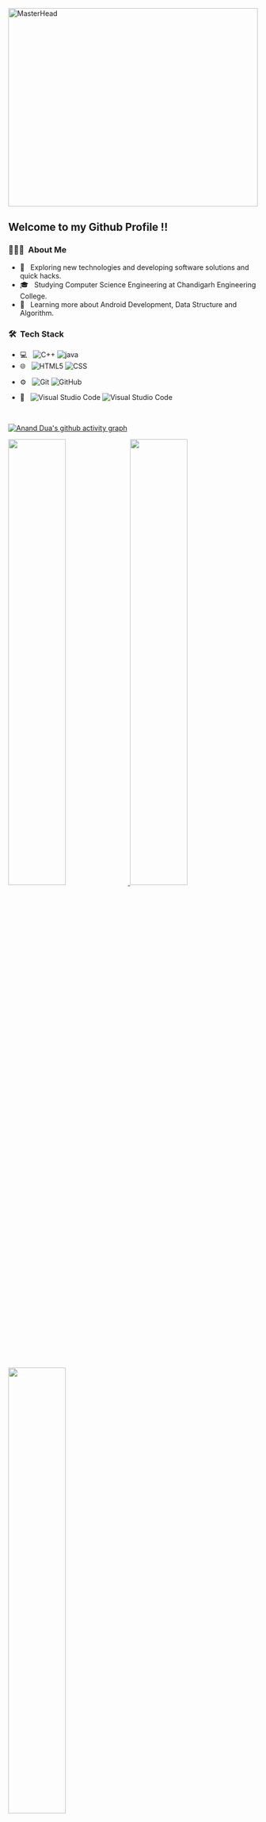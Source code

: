 
<img src="https://user-images.githubusercontent.com/74038190/225813708-98b745f2-7d22-48cf-9150-083f1b00d6c9.gif" alt="MasterHead" height="400" width="100%">
<h2> Welcome to my Github Profile !!</h2>
<!-- <picture> <img align="right" src="https://github.com/0xAbdulKhalid/0xAbdulKhalid/raw/main/assets/mdImages/Right_Side.gif" width = 250px></picture> -->




<!-- ![Visitor Count](https://profile-counter.glitch.me/{28Anmolsinha}/count.svg) -->

<h3> 👨🏻‍💻 &nbsp;About Me </h3>

- 🤔 &nbsp; Exploring new technologies and developing software solutions and quick hacks.
- 🎓 &nbsp; Studying Computer Science Engineering at Chandigarh Engineering College.
- 🌱 &nbsp; Learning more about Android Development, Data Structure and Algorithm.


<h3> 🛠 &nbsp;Tech Stack</h3>

- 💻 &nbsp;
 ![C++](https://img.shields.io/badge/-C++-333333?style=flat&logo=Java&logoColor=007396)
 ![java](https://img.shields.io/badge/-Java-333333?style=flat&logo=Java&logoColor=007396)
- 🌐 &nbsp;
  ![HTML5](https://img.shields.io/badge/-HTML5-333333?style=flat&logo=HTML5)
  ![CSS](https://img.shields.io/badge/-CSS-333333?style=flat&logo=CSS3&logoColor=1572B6)
  
<!--   ![Node.js](https://img.shields.io/badge/-Node.js-333333?style=flat&logo=node.js)
  ![React](https://img.shields.io/badge/-React-333333?style=flat&logo=react) -->
<!-- - 🛢 &nbsp;
  ![MySQL](https://img.shields.io/badge/-MySQL-333333?style=flat&logo=mysql)
  ![MongoDB](https://img.shields.io/badge/-MongoDB-333333?style=flat&logo=mongodb) -->
- ⚙ &nbsp;
  ![Git](https://img.shields.io/badge/-Git-333333?style=flat&logo=git)
  ![GitHub](https://img.shields.io/badge/-GitHub-333333?style=flat&logo=github)
<!--   ![Markdown](https://img.shields.io/badge/-Markdown-333333?style=flat&logo=markdown) -->
- 🔧 &nbsp;
  ![Visual Studio Code](https://img.shields.io/badge/-Visual%20Studio%20Code-333333?style=flat&logo=visual-studio-code&logoColor=007ACC)
  ![Visual Studio Code](https://img.shields.io/badge/-Android%20Studio%20-333333?style=flat&logo=androidstudio&logoColor=007ACC)
<!--   ![RStudio](https://img.shields.io/badge/-RStudio-333333?style=flat&logo=rstudio)
  ![Eclipse](https://img.shields.io/badge/-Eclipse-333333?style=flat&logo=eclipse-ide&logoColor=2C2255) -->
<!-- - 🖥 &nbsp;
  ![Illustrator](https://img.shields.io/badge/-Illustrator-333333?style=flat&logo=adobe-illustrator)
  ![Photoshop](https://img.shields.io/badge/-Photoshop-333333?style=flat&logo=adobe-photoshop)
  ![InDesign](https://img.shields.io/badge/-InDesign-333333?style=flat&logo=adobe-indesign)
 -->
<br/>
<!-- <img src="https://img.shields.io/github/followers/28Anmolsinha?style=social"></img> -->

[![Anand Dua's github activity graph](https://github-readme-activity-graph.cyclic.app/graph?username=ananddua&theme=dracula)](https://github.com/ananddua/github-readme-activity-graph)

<a href="https://github.com/ananddua">
  <img width="48%" src="https://github-readme-stats.vercel.app/api?username=ananddua&show_icons=true&theme=tokyonight" />
  <img width="48%" src="https://streak-stats.demolab.com/?user=ananddua&theme=tokyonight&layout=compact" />
  <img width="48%" align="center" src="https://github-readme-stats.vercel.app/api/top-langs/?username=ananddua&theme=tokyonight&layout=compact" />
</a>





<br/>

<!-- <h3> 🤝🏻 &nbsp;Connect with Me </h3> -->
<hr>


[![Typing SVG](https://readme-typing-svg.herokuapp.com/?size=30&duration=6000&color=189C07&vCenter=true&lines=Connect+With+Me🤝)](https://git.io/typing-svg) 

<p align="center">
<a href="https://github.com/ananddua"><img alt="GitHub" src="https://img.shields.io/badge/github-ananddua-blue&logo=Github"></a>
<a href="https://www.linkedin.com/in/anand-dua/"><img alt="LinkedIn" src="https://img.shields.io/badge/LinkedIn-AnandDua-blue?style=flat-square&logo=linkedin"></a>
<a href="https://www.instagram.com/ayandua_/"><img alt="Instagram" src="https://img.shields.io/badge/Instagram-Anand%20Dua-blue?style=flat-square&logo=instagram"></a>
<a href="https://twitter.com/Imayandua"><img alt="Twitter" src="https://img.shields.io/badge/twitter-Anand-blue?style=flat-square&logo=twitter"></a>
<a href="mailto:ananddua5@gmail.com"><img alt="Email" src="https://img.shields.io/badge/Email-ananddua5@gmail.com.com-blue?style=flat-square&logo=gmail"></a>

</p>


⭐ From [Anand Dua](https://github.com/ananddua)
